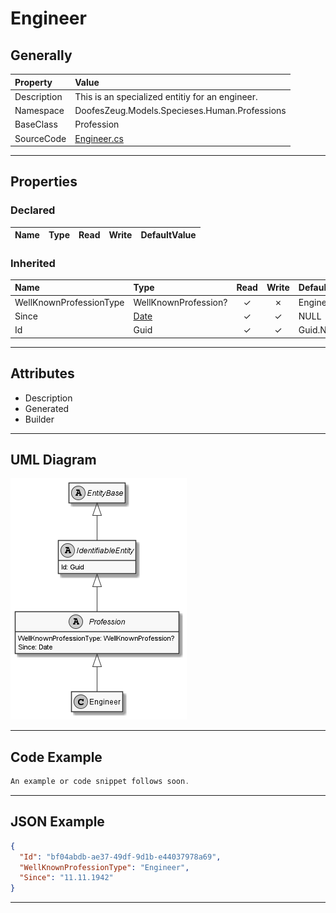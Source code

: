 ﻿# Engineer

## Generally

|Property|Value|
|:-|:-|
|Description|This is an specialized entitiy for an engineer.|
|Namespace|DoofesZeug.Models.Specieses.Human.Professions|
|BaseClass|Profession|
|SourceCode|[Engineer.cs](../../../../DoofesZeug.Library/Src/Models/Specieses/Human/Professions/Engineer.cs)|

---

## Properties

### Declared

|Name|Type|Read|Write|DefaultValue|
|:---|:---|:--:|:---:|:-----------|

### Inherited

|Name|Type|Read|Write|DefaultValue|
|:---|:---|:--:|:---:|:-----------|
|WellKnownProfessionType|WellKnownProfession?|&#x2713;|&#x2717;|Engineer|
|Since|[Date](../../Models/DoofesZeug.Models.DateAndTime/Date.md)|&#x2713;|&#x2713;|NULL|
|Id|Guid|&#x2713;|&#x2713;|Guid.NewGuid()|

---

## Attributes

- Description
- Generated
- Builder

---

## UML Diagram

![Engineer.png](./Engineer.png "Engineer")

---

## Code Example

```cs
An example or code snippet follows soon.
```

---

## JSON Example

```json
{
  "Id": "bf04abdb-ae37-49df-9d1b-e44037978a69",
  "WellKnownProfessionType": "Engineer",
  "Since": "11.11.1942"
}
```

---

